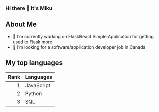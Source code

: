 ### Hi there 👋 It's Miku

## About Me
- 🔭 I’m currently working on FlaskReact Simple Application for getting used to Flask more
- 🤔 I’m looking for a software/application developer job in Canada

## My top languages

| Rank | Languages |
|-----:|-----------|
|     1| JavaScript|
|     2| Python    |
|     3| SQL       |

<!--
**miku228/miku228** is a ✨ _special_ ✨ repository because its `README.md` (this file) appears on your GitHub profile.

Here are some ideas to get you started:

- 🔭 I’m currently working on ...
- 🌱 I’m currently learning ...
- 👯 I’m looking to collaborate on ...
- 🤔 I’m looking for help with ...
- 💬 Ask me about ...
- 📫 How to reach me: ...
- 😄 Pronouns: ...
- ⚡ Fun fact: ...
-->
